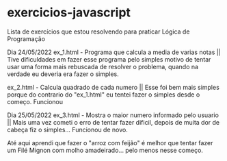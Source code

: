 # exercicios-javascript
Lista de exercícios que estou resolvendo para praticar Lógica de Programação

Dia 24/05/2022
  ex_1.html - Programa que calcula a media de varias notas ||
    Tive dificuldades em fazer esse programa pelo simples motivo de tentar usar uma forma mais rebuscada de resolver o problema, quando na    verdade eu deveria era fazer o simples.
  
  ex_2.html - Calcula quadrado de cada numero ||
    Esse foi bem mais simples porque do contrario do "ex_1.html" eu tentei fazer o simples desde o começo. Funcionou
    
Dia 25/05/2022
  ex_3.html - Mostra o maior numero informado pelo usuario ||
    Mais uma vez cometi o erro de tentar fazer dificil, depois de muita dor de cabeça fiz o simples... Funcionou de novo.
    
Até aqui aprendi que fazer o "arroz com feijão" é melhor que tentar fazer um Filé Mignon com molho amadeirado... pelo menos nesse começo.
